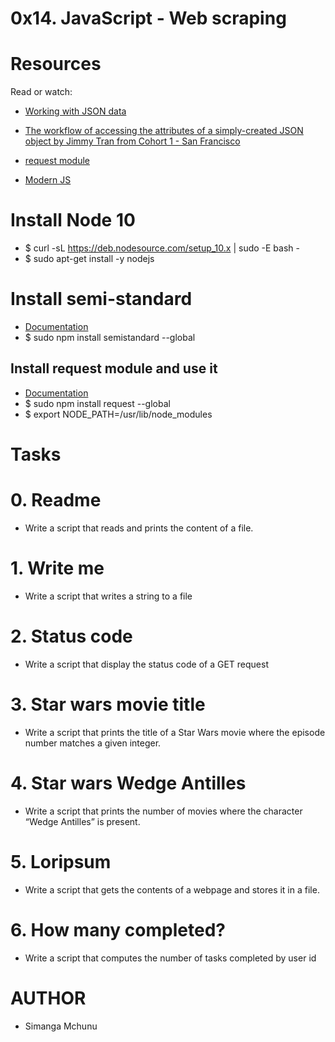 # 0x14. JavaScript - Web scraping

# Resources

Read or watch:

- [Working with JSON data](https://intranet.alxswe.com/rltoken/ONv-sSv-FA87Mc5rMZmO6A)

- [The workflow of accessing the attributes of a simply-created JSON object by Jimmy Tran from Cohort 1 - San Francisco](https://intranet.alxswe.com/rltoken/zm0h7FqpQCZZpPZqxxwLxA)

- [request module](https://intranet.alxswe.com/rltoken/goymbxGy-cTc5ZdKBTUcTQ)

- [Modern JS](https://intranet.alxswe.com/rltoken/j2PStAUtVPdXKwrrFxpt0g)

# Install Node 10

- $ curl -sL https://deb.nodesource.com/setup_10.x | sudo -E bash -
- $ sudo apt-get install -y nodejs
# Install semi-standard

- [Documentation](https://intranet.alxswe.com/rltoken/goymbxGy-cTc5ZdKBTUcTQ)
- $ sudo npm install semistandard --global

## Install request module and use it

- [Documentation](https://intranet.alxswe.com/rltoken/goymbxGy-cTc5ZdKBTUcTQ)
- $ sudo npm install request --global
- $ export NODE_PATH=/usr/lib/node_modules

# Tasks

# 0. Readme
- Write a script that reads and prints the content of a file.

# 1. Write me
- Write a script that writes a string to a file

# 2. Status code
- Write a script that display the status code of a GET request

# 3. Star wars movie title
- Write a script that prints the title of a Star Wars movie where the episode number matches a given integer.

# 4. Star wars Wedge Antilles
- Write a script that prints the number of movies where the character “Wedge Antilles” is present.

# 5. Loripsum
- Write a script that gets the contents of a webpage and stores it in a file.

# 6. How many completed?
- Write a script that computes the number of tasks completed by user id

# AUTHOR 
- Simanga Mchunu
